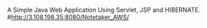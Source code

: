 A Simple Java Web Application Using Servlet, JSP and HIBERNATE.
#http://3.108.198.35:8080/Notetaker_AWS/
